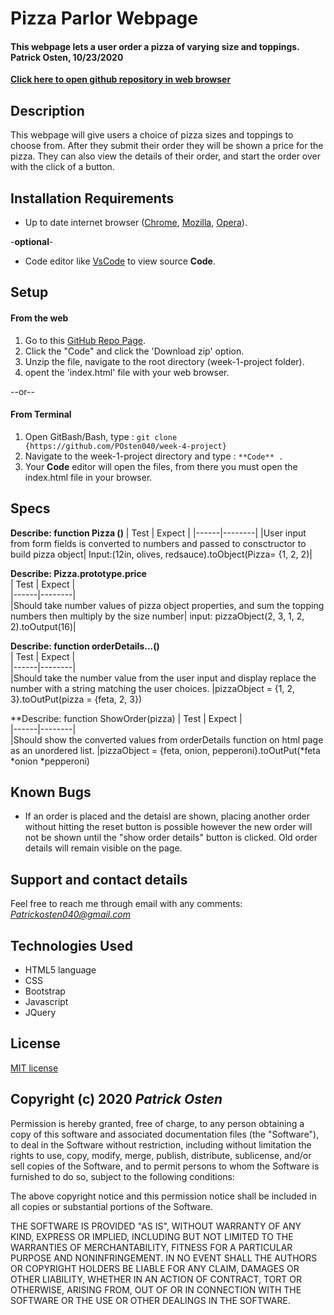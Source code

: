 # Pizza Parlor Webpage

#### **This webpage lets a user order a pizza of varying size and toppings. Patrick Osten, 10/23/2020**

**[Click here to open github repository in web browser](https://github.com/POsten040/week-4-project)**

## Description

This webpage will give users a choice of pizza sizes and toppings to choose from. After they submit their order they will be shown a price for the pizza. They can also view the details of their order, and start the order over with the click of a button.

## Installation Requirements

- Up to date internet browser ([Chrome](https://www.google.com/chrome/?brand=CHBD&gclid=Cj0KCQjw28T8BRDbARIsAEOMBcy9jwgkNels1LOSIWTx4sDazLfEgC6PylTug62KqyWPeA0EMyr3254aAjTTEALw_wcB&gclsrc=aw.ds), [Mozilla](https://www.mozilla.org/en-US/firefox/), [Opera](https://www.opera.com/)).
 
 
 -**optional**- 
- Code editor like [VsCode](https://**Code**.visualstudio.com/download) to view source **Code**.

## Setup

#### From the web
1. Go to this [GitHub Repo Page](https://github.com/POsten040/week-4-project).
2. Click the "Code" and click the 'Download zip' option.
3. Unzip the file, navigate to the root directory (week-1-project folder).
4. opent the 'index.html' file with your web browser.

--or--

#### From Terminal

1. Open GitBash/Bash, type 
: `git clone {https://github.com/POsten040/week-4-project}`
2. Navigate to the week-1-project directory and type
: `**Code** .`
3. Your **Code** editor will open the files, from there you must open the index.html file in your browser.

## Specs

**Describe: function Pizza ()**
| Test | Expect |
|------|--------|
|User input from form fields is converted to numbers and passed to consctructor to build pizza object| Input:(12in, olives, redsauce).toObject(Pizza= {1, 2, 2)|  
  
**Describe: Pizza.prototype.price**  
| Test | Expect |  
|------|--------|  
|Should take number values of pizza object properties, and sum the topping numbers then multiply by the size number|  input: pizzaObject(2, 3, 1, 2, 2).toOutput(16)|  

**Describe: function orderDetails...()**  
| Test | Expect |  
|------|--------|  
|Should take the number value from the user input and display replace the number with a string matching the user choices.
|pizzaObject = {1, 2, 3}.toOutPut(pizza = {feta, 2, 3})

**Describe: function ShowOrder(pizza)
| Test | Expect |  
|------|--------|  
|Should show the converted values from orderDetails function on html page as an unordered list.
|pizzaObject = {feta, onion, pepperoni}.toOutPut(*feta
*onion
*pepperoni)

## Known Bugs
* If an order is placed and the detaisl are shown, placing another order without hitting the reset button is possible however the new order will not be shown until the "show order details" button is clicked. Old order details will remain visible on the page.

## Support and contact details

Feel free to reach me through email with any comments:
*Patrickosten040@gmail.com*

## Technologies Used

- HTML5 language  
- CSS 
- Bootstrap
- Javascript
- JQuery

## License

[MIT license](https://opensource.org/licenses/MIT)

## Copyright (c) 2020 **_Patrick Osten_**

Permission is hereby granted, free of charge, to any person obtaining a copy of this software and associated documentation files (the "Software"), to deal in the Software without restriction, including without limitation the rights to use, copy, modify, merge, publish, distribute, sublicense, and/or sell copies of the Software, and to permit persons to whom the Software is furnished to do so, subject to the following conditions:

The above copyright notice and this permission notice shall be included in all copies or substantial portions of the Software.

THE SOFTWARE IS PROVIDED "AS IS", WITHOUT WARRANTY OF ANY KIND, EXPRESS OR IMPLIED, INCLUDING BUT NOT LIMITED TO THE WARRANTIES OF MERCHANTABILITY, FITNESS FOR A PARTICULAR PURPOSE AND NONINFRINGEMENT. IN NO EVENT SHALL THE AUTHORS OR COPYRIGHT HOLDERS BE LIABLE FOR ANY CLAIM, DAMAGES OR OTHER LIABILITY, WHETHER IN AN ACTION OF CONTRACT, TORT OR OTHERWISE, ARISING FROM, OUT OF OR IN CONNECTION WITH THE SOFTWARE OR THE USE OR OTHER DEALINGS IN THE SOFTWARE.